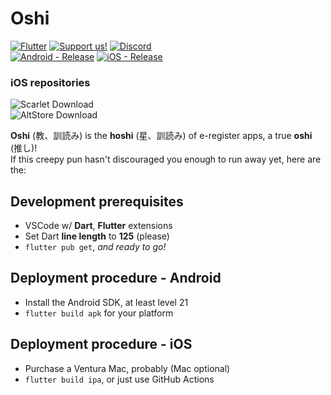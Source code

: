 # Oshi 

[![Flutter](https://img.shields.io/badge/Flutter-49599c?logo=flutter)](https://flutter.dev/)
[![Support us!](https://img.shields.io/badge/Support_us!-c8505a?logo=kofi)](https://ko-fi.com/ogaku_oshi)
[![Discord](https://img.shields.io/badge/Discord-aa7e72?logo=discord)](https://youtu.be/dQw4w9WgXcQ)  
[![Android - Release](https://img.shields.io/badge/Android-Release-2ea44f?logo=android)](https://github.com/Ogaku/Oshi/releases/latest/download/Oshi.apk)
[![iOS - Release](https://img.shields.io/badge/iOS-Release-2ea44f?logo=apple)](https://github.com/Ogaku/Oshi/releases/latest/download/Oshi.ipa)

### iOS repositories

![Scarlet Download](https://img.shields.io/badge/dynamic/json?url=https%3A%2F%2Fraw.githubusercontent.com%2FOgaku%2FToudai%2Fmain%2Fscarlet_repo.json&query=%24.Other%5B0%5D.version&logo=docusign&logoColor=white&label=Scarlet&color=b30d27)  
![AltStore Download](https://img.shields.io/badge/dynamic/json?url=https%3A%2F%2Fraw.githubusercontent.com%2FOgaku%2FToudai%2Fmain%2Faltstore_repo.json&query=%24.apps%5B0%5D.versions%5B0%5D.version&logo=docusign&logoColor=white&label=AltStore&color=338185)

**Oshi** (教、訓読み) is the **hoshi** (星、訓読み) of e-register apps, a true **oshi** (推し)!  
If this creepy pun hasn't discouraged you enough to run away yet, here are the:

## Development prerequisites
- VSCode w/ **Dart**, **Flutter** extensions
- Set Dart **line length** to **125** (please)
- `flutter pub get`, *and ready to go!*

## Deployment procedure - Android
- Install the Android SDK, at least level 21
- `flutter build apk` for your platform

## Deployment procedure - iOS
- Purchase a Ventura Mac, probably (Mac optional)
- `flutter build ipa`, or just use GitHub Actions
